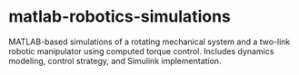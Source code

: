 # matlab-robotics-simulations
MATLAB-based simulations of a rotating mechanical system and a two-link robotic manipulator using computed torque control. Includes dynamics modeling, control strategy, and Simulink implementation.
